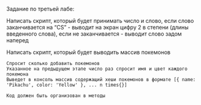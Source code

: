 

Задание по третьей лабе:

Написать скрипт, который будет принимать число и слово, если слово заканчивается на “CS” - выводит на экран цифру 2 в степени (длины введенного слова), если не заканчивается - выводит слово задом наперед

Написать скрипт, который будет выводить массив покемонов

    Спросит сколько добавить покемонов
    Указанное на предыдущем этапе число раз спросит имя и цвет каждого покемона
    Выведет в консоль массив содержащий хеши покемонов в формате [{ name: 'Pikachu', color: 'Yellow' }, ... n times{}]

    Код должен быть организован в методы


